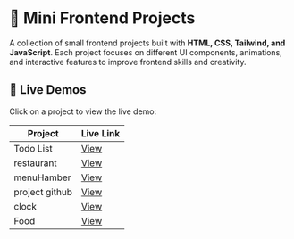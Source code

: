 # 🎨 Mini Frontend Projects

A collection of small frontend projects built with **HTML, CSS, Tailwind, and JavaScript**. Each project focuses on different UI components, animations, and interactive features to improve frontend skills and creativity.

## 🔗 Live Demos  
Click on a project to view the live demo:  

| Project | Live Link |
|---------|----------|
| Todo List | [View](https://snoou.github.io/frontend-mini-project/todo%20List/) |
| restaurant | [View](https://snoou.github.io/frontend-mini-project/restaurant/html/) |
| menuHamber | [View](https://snoou.github.io/frontend-mini-project/menuHamber) |
| project github | [View](https://snoou.github.io/frontend-mini-project/project%20github/) |
| clock | [View](https://snoou.github.io/frontend-mini-project/clock/) |
| Food | [View](https://snoou.github.io/frontend-mini-project/Food) |












